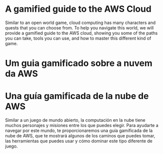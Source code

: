 # A gamified guide to the AWS Cloud

Similar to an open world game, cloud computing has many characters and quests that you can choose from. To help you navigate this world, we will provide a gamified guide to the AWS cloud, showing you some of the paths you can take, tools you can use, and how to master this different kind of game.

# Um guia gamificado sobre a nuvem da AWS


# Una guía gamificada de la nube de AWS

Similar a un juego de mundo abierto, la computación en la nube tiene muchos personajes y misiones entre los que puedes elegir. Para ayudarte a navegar por este mundo, te proporcionaremos una guía gamificada de la nube de AWS, que te mostrará algunos de los caminos que puedes tomar, las herramientas que puedes usar y cómo dominar este tipo diferente de juego.
